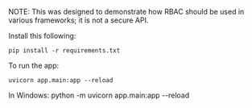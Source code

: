 NOTE: This was designed to demonstrate how RBAC should be used in various frameworks; it is not a secure API.

Install this following:
```
pip install -r requirements.txt
```

To run the app:
```
uvicorn app.main:app --reload
```
In Windows:
python -m uvicorn app.main:app --reload



